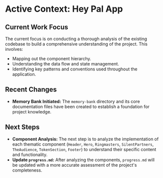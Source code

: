 # Active Context: Hey Pal App

## Current Work Focus

The current focus is on conducting a thorough analysis of the existing codebase to build a comprehensive understanding of the project. This involves:

*   Mapping out the component hierarchy.
*   Understanding the data flow and state management.
*   Identifying key patterns and conventions used throughout the application.

## Recent Changes

*   **Memory Bank Initiated:** The `memory-bank` directory and its core documentation files have been created to establish a foundation for project knowledge.

## Next Steps

*   **Component Analysis:** The next step is to analyze the implementation of each thematic component (`Header`, `Hero`, `Ringmasters`, `SilentPartners`, `TheAudience`, `TokenSection`, `Footer`) to understand their specific content and functionality.
*   **Update `progress.md`:** After analyzing the components, `progress.md` will be updated with a more accurate assessment of the project's completeness.
